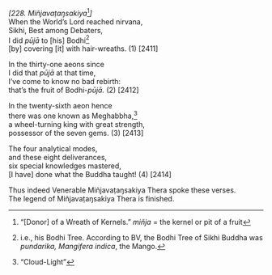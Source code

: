 *\[228. Miñjavaṭaŋsakiya*[^1]*\]*  
When the World’s Lord reached nirvana,  
Sikhi, Best among Debaters,  
I did *pūjā* to \[his\] Bodhi[^2]  
\[by\] covering \[it\] with hair-wreaths. (1) \[2411\]

In the thirty-one aeons since  
I did that *pūjā* at that time,  
I’ve come to know no bad rebirth:  
that’s the fruit of Bodhi-*pūjā.* (2) \[2412\]

In the twenty-sixth aeon hence  
there was one known as Meghabbha,[^3]  
a wheel-turning king with great strength,  
possessor of the seven gems. (3) \[2413\]

The four analytical modes,  
and these eight deliverances,  
six special knowledges mastered,  
\[I have\] done what the Buddha taught! (4) \[2414\]

Thus indeed Venerable Miñjavaṭaŋsakiya Thera spoke these verses.  
The legend of Miñjavaṭaŋsakiya Thera is finished.

[^1]: “\[Donor\] of a Wreath of Kernels.” *miñja* = the kernel or pit of
    a fruit

[^2]: i.e., his Bodhi Tree. According to BV, the Bodhi Tree of Sikhi
    Buddha was *pundarika, Mangifera indica*, the Mango.

[^3]: “Cloud-Light”
